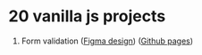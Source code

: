 # 20 vanilla js projects
1. Form validation ([Figma design](https://www.figma.com/file/cRqNZqPyQjwdSAFIVj7UfZ/Sign-Up-Form-(Community)?node-id=3%3A2)) ([Github pages]())
